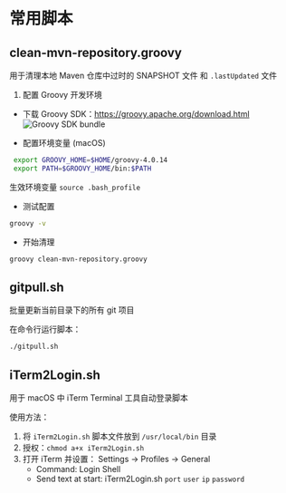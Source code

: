 # 常用脚本

## clean-mvn-repository.groovy

用于清理本地 Maven 仓库中过时的 SNAPSHOT 文件 和 `.lastUpdated` 文件

1. 配置 Groovy 开发环境

- 下载 Groovy SDK：https://groovy.apache.org/download.html
![Groovy SDK bundle](asserts/download-groovy.png)

- 配置环境变量 (macOS)

```bash
 export GROOVY_HOME=$HOME/groovy-4.0.14
 export PATH=$GROOVY_HOME/bin:$PATH
```

生效环境变量 `source .bash_profile`

- 测试配置

```bash
groovy -v
```

- 开始清理

```bash
groovy clean-mvn-repository.groovy
```

## gitpull.sh

批量更新当前目录下的所有 git 项目

在命令行运行脚本：
```bash
./gitpull.sh
```

## iTerm2Login.sh

用于 macOS 中 iTerm Terminal 工具自动登录脚本

使用方法：

1. 将 `iTerm2Login.sh` 脚本文件放到 `/usr/local/bin` 目录
2. 授权：`chmod a+x iTerm2Login.sh`
3. 打开 iTerm 并设置： Settings → Profiles → General
    - Command: Login Shell
    - Send text at start: iTerm2Login.sh `port` `user` `ip` `password`